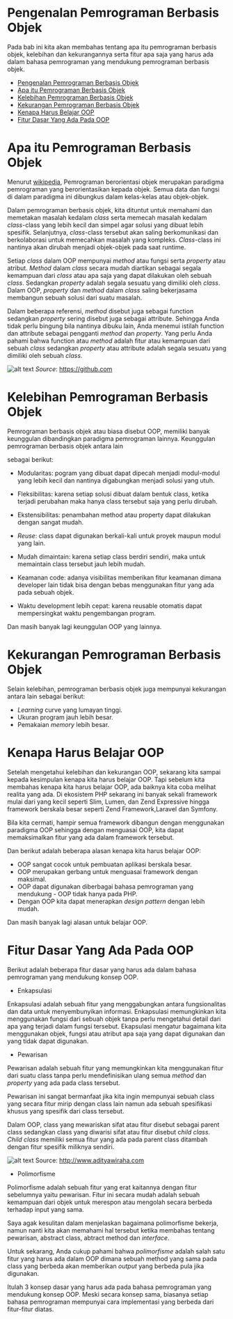 Pengenalan Pemrograman Berbasis Objek
================
Pada bab ini kita akan membahas tentang apa itu pemrograman berbasis objek, kelebihan dan kekurangannya serta fitur apa saja yang harus ada dalam bahasa pemrograman yang mendukung pemrograman berbasis objek.

- [Pengenalan Pemrograman Berbasis Objek](#pengenalan-pemrograman-berbasis-objek)
- [Apa itu Pemrograman Berbasis Objek](#apa-itu-pemrograman-berbasis-objek)
- [Kelebihan Pemrograman Berbasis Objek](#kelebihan-pemrograman-berbasis-objek)
- [Kekurangan Pemrograman Berbasis Objek](#kekurangan-pemrograman-berbasis-objek)
- [Kenapa Harus Belajar OOP](#kenapa-harus-belajar-oop)
- [Fitur Dasar Yang Ada Pada OOP](#fitur-dasar-yang-ada-pada-oop)

# Apa itu Pemrograman Berbasis Objek

Menurut [wikipedia]([https://](https://id.wikipedia.org/wiki/Pemrograman_berorientasi_objek)), Pemrograman berorientasi objek merupakan paradigma pemrograman yang berorientasikan kepada objek. Semua data dan fungsi di dalam paradigma ini dibungkus dalam kelas-kelas atau objek-objek.

Dalam pemrograman berbasis objek, kita dituntut untuk memahami dan memetakan masalah kedalam *class* serta memecah masalah kedalam *class*-class yang lebih kecil dan simpel agar solusi yang dibuat lebih spesifik. Selanjutnya, *class*-class tersebut akan saling berkomunikasi dan berkolaborasi untuk memecahkan masalah yang kompleks. *Class*-class ini nantinya akan dirubah menjadi objek-objek pada saat runtime.

Setiap *class* dalam OOP mempunyai *method* atau fungsi serta *property* atau atribut. *Method* dalam *class* secara mudah diartikan sebagai segala kemampuan dari *class* atau apa saja yang dapat dilakukan oleh sebuah *class*. Sedangkan *property* adalah segala sesuatu yang dimiliki oleh *class*. Dalam OOP, *property* dan *method* dalam *class* saling bekerjasama membangun sebuah solusi dari suatu masalah.

Dalam beberapa referensi, *method* disebut juga sebagai function sedangkan *property* sering disebut juga sebagai attribute. Sehingga Anda tidak perlu bingung bila nantinya dibuku lain, Anda menemui istilah function dan attribute sebagai pengganti *method* dan *property*. Yang perlu Anda pahami bahwa function atau *method* adalah fitur atau kemampuan dari sebuah *class* sedangkan *property* atau attribute adalah segala sesuatu yang dimiliki oleh sebuah *class*.

![alt text](https://i.imgur.com/FfmVSlr.png)
*Source*: https://github.com

# Kelebihan Pemrograman Berbasis Objek

Pemrograman berbasis objek atau biasa disebut OOP, memiliki banyak keunggulan dibandingkan paradigma pemrograman lainnya. Keunggulan pemrograman berbasis objek antara lain

sebagai berikut:

- Modularitas: pogram yang dibuat dapat dipecah menjadi modul-modul yang lebih kecil dan nantinya digabungkan menjadi solusi yang utuh.
  
- Fleksibilitas: karena setiap solusi dibuat dalam bentuk class, ketika terjadi perubahan maka hanya class tersebut saja yang perlu dirubah.
  
- Ekstensibilitas: penambahan method atau property dapat dilakukan dengan sangat mudah.
  
- *Reuse*: class dapat digunakan berkali-kali untuk proyek maupun modul yang lain.
  
- Mudah dimaintain: karena setiap class berdiri sendiri, maka untuk memaintain class tersebut jauh lebih mudah.
  
- Keamanan code: adanya visibilitas memberikan fitur keamanan dimana developer lain tidak bisa dengan bebas menggunakan fitur yang ada pada sebuah objek.
  
- Waktu development lebih cepat: karena reusable otomatis dapat mempersingkat waktu pengembangan program.

Dan masih banyak lagi keunggulan OOP yang lainnya.

# Kekurangan Pemrograman Berbasis Objek

Selain kelebihan, pemrograman berbasis objek juga mempunyai kekurangan antara lain sebagai berikut:

- *Learning* curve yang lumayan tinggi.
- Ukuran program jauh lebih besar.
- Pemakaian *memory* lebih besar.
  
# Kenapa Harus Belajar OOP

Setelah mengetahui kelebihan dan kekurangan OOP, sekarang kita sampai kepada kesimpulan kenapa kita harus belajar OOP. Tapi sebelum kita membahas kenapa kita harus belajar OOP, ada baiknya kita coba melihat realita yang ada. Di ekosistem PHP sekarang ini banyak sekali framework mulai dari yang kecil seperti Slim, Lumen, dan Zend Expressive hingga framework berskala besar seperti Zend Framework,Laravel dan Symfony. 

Bila kita cermati, hampir semua framework dibangun dengan menggunakan paradigma OOP sehingga dengan menguasai OOP, kita dapat memaksimalkan fitur yang ada dalam framework tersebut.

Dan berikut adalah beberapa alasan kenapa kita harus belajar OOP:

- OOP sangat cocok untuk pembuatan aplikasi berskala besar.
- OOP merupakan gerbang untuk menguasai framework dengan maksimal.
- OOP dapat digunakan diberbagai bahasa pemrograman yang mendukung - OOP tidak hanya pada PHP.
- Dengan OOP kita dapat menerapkan *design pattern* dengan lebih mudah.

Dan masih banyak lagi alasan untuk belajar OOP.

# Fitur Dasar Yang Ada Pada OOP

Berikut adalah beberapa fitur dasar yang harus ada dalam bahasa pemrograman yang mendukung konsep OOP.

- Enkapsulasi

Enkapsulasi adalah sebuah fitur yang menggabungkan antara fungsionalitas dan data untuk menyembunyikan informasi. Enkapsulasi memungkinkan kita menggunakan fungsi dari sebuah objek tanpa perlu mengetahui detail dari apa yang terjadi dalam fungsi tersebut. Ekapsulasi mengatur bagaimana kita menggunakan objek, fungsi atau atribut apa saja yang dapat digunakan dan yang tidak dapat digunakan.

- Pewarisan

Pewarisan adalah sebuah fitur yang memungkinkan kita menggunakan fitur dari suatu class tanpa perlu mendefinisikan ulang semua *method* dan *property* yang ada pada class tersebut.

Pewarisan ini sangat bermanfaat jika kita ingin mempunyai sebuah class yang secara fitur mirip dengan class lain namun ada sebuah spesifikasi khusus yang spesifik dari class tersebut. 

Dalam OOP, class yang mewariskan sifat atau fitur disebut sebagai parent class sedangkan class yang diwarisi sifat atau fitur disebut c*hild class*. *Child class* memiliki semua fitur yang ada pada parent class ditambah dengan fitur spesifik miliknya sendiri.

![alt text](https://i.imgur.com/BaCs58Q.jpeg)
Source: http://www.adityawiraha.com

- Polimorfisme

Polimorfisme adalah sebuah fitur yang erat kaitannya dengan fitur sebelumnya yaitu pewarisan. Fitur ini secara mudah adalah sebuah kemampuan dari objek untuk merespon atau mengolah secara berbeda terhadap input yang sama.

Saya agak kesulitan dalam menjelaskan bagaimana polimorfisme bekerja, namun nanti kita akan memahami hal tersebut ketika membahas tentang pewarisan, abstract class, abtract method dan *interface*. 

Untuk sekarang, Anda cukup pahami bahwa *polimorfisme* adalah salah satu fitur yang harus ada dalam OOP dimana sebuah method yang sama pada class yang berbeda akan memberikan *output* yang berbeda pula jika digunakan.

Itulah 3 konsep dasar yang harus ada pada bahasa pemrograman yang mendukung konsep OOP. Meski secara konsep sama, biasanya setiap bahasa pemrograman mempunyai cara implementasi yang berbeda dari fitur-fitur diatas.